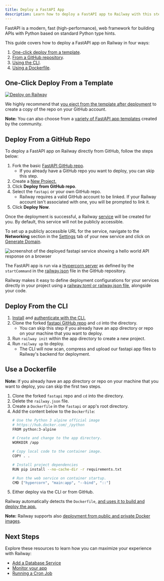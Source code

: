 ```yaml
---
title: Deploy a FastAPI App
description: Learn how to deploy a FastAPI app to Railway with this step-by-step guide. It covers quick setup, one-click deploys, Dockerfile and other deployment strategies.
---
```


FastAPI is a modern, fast (high-performance), web framework for building APIs with Python based on standard Python type hints.

This guide covers how to deploy a FastAPI app on Railway in four ways:

1. [One-click deploy from a template](#one-click-deploy-from-a-template).
2. [From a GitHub repository](#deploy-from-a-github-repo).
3. [Using the CLI](#deploy-from-the-cli).
4. [Using a Dockerfile](#use-a-dockerfile).

## One-Click Deploy From a Template

[![Deploy on Railway](https://railway.com/button.svg)](https://railway.com/template/-NvLj4)

We highly recommend that [you eject from the template after deployment](/guides/deploy#eject-from-template-repository) to create a copy of the repo on your GitHub account.

**Note:** You can also choose from a <a href="https://railway.com/templates?q=fastapi" target="_blank">variety of FastAPI app templates</a> created by the community.

## Deploy From a GitHub Repo

To deploy a FastAPI app on Railway directly from GitHub, follow the steps below:

1. Fork the basic <a href="https://github.com/railwayapp-templates/fastapi" target="_blank">FastAPI GitHub repo</a>. 
    - If you already have a GitHub repo you want to deploy, you can skip this step.
2. Create a <a href="https://railway.com/new" target="_blank">New Project.</a>
3. Click **Deploy from GitHub repo**.
4. Select the `fastapi` or your own GitHub repo.
    - Railway requires a valid GitHub account to be linked. If your Railway account isn't associated with one, you will be prompted to link it.
5. Click **Deploy Now**.

Once the deployment is successful, a Railway [service](/guides/services) will be created for you. By default, this service will not be publicly accessible.

To set up a publicly accessible URL for the service, navigate to the **Networking** section in the [Settings](/overview/the-basics#service-settings) tab of your new service and click on [Generate Domain](/guides/public-networking#railway-provided-domain).

<Image src="https://res.cloudinary.com/railway/image/upload/f_auto,q_auto/v1727418781/docs/languages-and-frameworks/CleanShot_2024-09-27_at_07.31.37_2x_m3zaxx.png"
alt="screenshot of the deployed fastapi service showing a hello world API response on a browser"
layout="responsive"
width={2435} height={919} quality={100} />

The FastAPI app is run via a <a href="https://hypercorn.readthedocs.io/en/latest/" target="_blank">Hypercorn server</a> as defined by the `startCommand` in the <a href="https://github.com/railwayapp-templates/fastapi/blob/main/railway.json" target="_blank">railway.json</a> file in the GitHub repository.

Railway makes it easy to define deployment configurations for your services directly in your project using a <a href="/guides/config-as-code" target="_blank">railway.toml or railway.json file</a>, alongside your code. 

## Deploy From the CLI

1. <a href="/guides/cli#installing-the-cli" target="_blank">Install</a> and <a href="/guides/cli#authenticating-with-the-cli" target="_blank">authenticate with the CLI.</a>
2. Clone the forked <a href="https://github.com/railwayapp-templates/fastify" target="_blank">fastapi GitHub repo</a> and `cd` into the directory. 
    - You can skip this step if you already have an app directory or repo on your machine that you want to deploy.
3. Run `railway init` within the app directory to create a new project. 
4. Run `railway up` to deploy.
    - The CLI will now scan, compress and upload our fastapi app files to Railway's backend for deployment.

## Use a Dockerfile

**Note:** If you already have an app directory or repo on your machine that you want to deploy, you can skip the first two steps.

1. Clone the forked `fastapi` repo and `cd` into the directory.
2. Delete the `railway.json` file.
3. Create a `Dockerfile` in the `fastapi` or app's root directory.
4. Add the content below to the `Dockerfile`:
    ```bash
    # Use the Python 3 alpine official image
    # https://hub.docker.com/_/python
    FROM python:3-alpine

    # Create and change to the app directory.
    WORKDIR /app

    # Copy local code to the container image.
    COPY . .

    # Install project dependencies
    RUN pip install --no-cache-dir -r requirements.txt

    # Run the web service on container startup.
    CMD ["hypercorn", "main:app", "--bind", "::"]
    ```
4. Either deploy via the CLI or from GitHub.

Railway automatically detects the `Dockerfile`, [and uses it to build and deploy the app.](/guides/dockerfiles)

**Note:** Railway supports also <a href="/guides/services#deploying-a-public-docker-image" target="_blank">deployment from public and private Docker images</a>.

## Next Steps

Explore these resources to learn how you can maximize your experience with Railway:

- [Add a Database Service](/guides/build-a-database-service)
- [Monitor your app](/guides/monitoring)
- [Running a Cron Job](/guides/cron-jobs)

